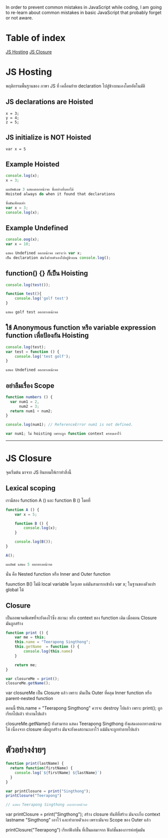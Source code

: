 In order to prevent common mistakes in JavaScript while coding, I am going to re-learn about common mistakes in basic JavaScript that probably forget or not aware.

# Table of index
[JS Hosting](https://github.com/iamgoangle/js-common-mistakes#js-hosting)
[JS Closure](https://github.com/iamgoangle/js-common-mistakes#js-closure)

# JS Hosting

พฤติกรรมพื้นฐานของ ภาษา JS ที่ เคลื่อนย้าย declaration ไปสู่ข้างบนเองโดยอัตโนมัติ

## JS declarations are Hoisted

```
x = 3;
y = 4;
z = 5;
```

## JS initialize is NOT Hoisted
```
var x = 5
```

## Example Hoisted
```javascript
console.log(x);
x = 3;

ผลลัพธ์เลข 3 แสดงออกหน้าจอ ซึ่งอย่างที่บอกได้
Hoisted always do when it found that declarations

ซึ่งมันเทียบเท่า
var x = 3;
console.log(x);
```
## Example Undefined
```javascript
console.oog(x);
var x = 10;

แสดง Undefined ออกหน้าจอ เพราะว่า var x;
เป็น declaration มันจึงย้ายตัวเองไปอยู่ข้างบน console.log();
```

## function() {} ก็เป็น Hoisting
```javascript
console.log(test());

function test(){
	console.log('golf test')
}

แสดง golf test ออกทางหน้าจอ
```

## ใช้ Anonymous function หรือ variable expression function เพื่อป้องกัน Hoisting
```javascript
console.log(test);
var test = function () {
	console.log('test golf');
}

แสดง Undefined ออกทางหน้าจอ
```

## อย่าลืมเรื่อง Scope
```javascript
function numbers () {
  var num1 = 2,
      num2 = 3;
  return num1 + num2;
}

console.log(num1); // ReferenceError num1 is not defined.

var num1; ไม่ hoisting เพราะถูก function context ครอบเอาไว้
```

---

# JS Closure

จุดเริ่มต้น มาจาก JS ยินยอมให้เราทำสิ่งนี้
## Lexical scoping
เรามีสอง function A () และ function B () โดยที่

```javascript
function A () {
	var x = 5;

	function B () {
		console.log(x);
	}

	console.log(B());
}

A();

ผลลัพธ์ แสดง 5 ออกทางหน้าจอ
```

นั่น คือ Nested function หรือ Inner and Outer function

fuunction B() ไม่มี local variable ใดๆเลย แต่มันสามารถเข้าถึง var x; ในฐานของตัวแปร global ได้

## Closure
เป็นออพเจคพิเศษที่จะยังคงไว้ซึ่ง สถานะ หรือ context ของ function เดิม เมื่อตอน Closure มันถูกสร้าง

```javascript
function print () {
	var me = this;
	this.name = "Teerapong Singthong";
	this.getName  = function () {
		console.log(this.name)
	}

	return me;
}

var closureMe = print();
closureMe.getName();
```
var closureMe เป็น Closure แล้ว เพราะ มันเป็น Outer
ที่คลุม Inner function หรือ parent-nested function

ตอนนี้ this.name = "Teerapong Singthong"
ควรจะ destroy ไปแล้ว เพราะ print(); ถูกเรียกไปแล้ว ทำงานไปแล้ว

closureMe.getName() ยังสามารถ แสดง Teerapong Singthong
ยังแสดงออกทางหน้าจอได้ เนื่องจาก closure เมื่อถูกสร้าง
มันจะยังคงสถานะเอาไว้ แม้มันจะถูกทำลายไปแล้ว

# ตัวอย่างง่ายๆ
```javascript
function print(lastName) {
  return function(firstName) {
    console.log(`${firstName} ${lastName}`)
  }
}

var printClosure = print("Singthong");
printClosure("Teerapong")

// แสดง Teerapong Singthong ออกทางหน้าจอ
```
var printClosure = print("Singthong"); สร้าง closure
ทันทีที่สร้าง มันจะเก็บ context lastname "Singthong" เอาไว้ และทำลายตัวเอง
เพราะมันจบ Scope ของ Outer แล้ว

printClosure("Teerapong") เรียกฟังก์ชั่น ที่เป็นผลมาจาก ฟังก์ชั่นของการห่อหุ้มมัน

